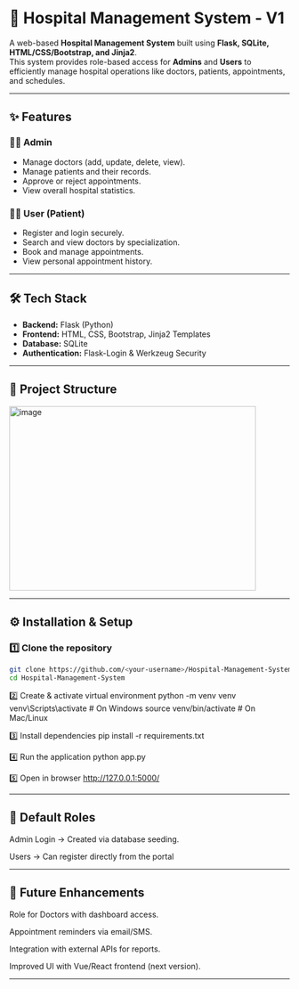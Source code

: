 # 🏥 Hospital Management System - V1

A web-based **Hospital Management System** built using **Flask, SQLite, HTML/CSS/Bootstrap, and Jinja2**.  
This system provides role-based access for **Admins** and **Users** to efficiently manage hospital operations like doctors, patients, appointments, and schedules.

---

## ✨ Features

### 👩‍⚕️ Admin
- Manage doctors (add, update, delete, view).
- Manage patients and their records.
- Approve or reject appointments.
- View overall hospital statistics.

### 🧑‍💻 User (Patient)
- Register and login securely.
- Search and view doctors by specialization.
- Book and manage appointments.
- View personal appointment history.

---

## 🛠️ Tech Stack
- **Backend:** Flask (Python)
- **Frontend:** HTML, CSS, Bootstrap, Jinja2 Templates
- **Database:** SQLite
- **Authentication:** Flask-Login & Werkzeug Security

---

## 📂 Project Structure
<img width="443" height="331" alt="image" src="https://github.com/user-attachments/assets/6e5bd9ee-8760-4dc9-963e-c78354de22db" />

---

## ⚙️ Installation & Setup

### 1️⃣ Clone the repository
```bash
git clone https://github.com/<your-username>/Hospital-Management-System.git
cd Hospital-Management-System
```

2️⃣ Create & activate virtual environment
python -m venv venv
venv\Scripts\activate   # On Windows
source venv/bin/activate # On Mac/Linux

3️⃣ Install dependencies
pip install -r requirements.txt

4️⃣ Run the application
python app.py

5️⃣ Open in browser
http://127.0.0.1:5000/

---

## 🔐 Default Roles

Admin Login → Created via database seeding.

Users → Can register directly from the portal

---

## 🚀 Future Enhancements

Role for Doctors with dashboard access.

Appointment reminders via email/SMS.

Integration with external APIs for reports.

Improved UI with Vue/React frontend (next version).

---
